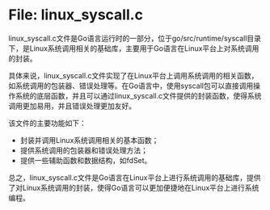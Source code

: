 # File: linux_syscall.c

linux_syscall.c文件是Go语言运行时的一部分，位于go/src/runtime/syscall目录下，是Linux系统调用相关的基础库，主要用于Go语言在Linux平台上对系统调用的封装。

具体来说，linux_syscall.c文件实现了在Linux平台上调用系统调用的相关函数，如系统调用的包装器、错误处理等。在Go语言中，使用syscall包可以直接调用操作系统的底层函数，并且可以通过linux_syscall.c文件提供的封装函数，使得系统调用更加易用，并且错误处理更加友好。

该文件的主要功能如下：

- 封装并调用Linux系统调用相关的基本函数；
- 提供系统调用的包装器和错误处理方法；
- 提供一些辅助函数和数据结构，如fdSet。

总之，linux_syscall.c文件是Go语言在Linux平台上进行系统调用的基础库，提供了对Linux系统调用的封装，使得Go语言可以更加便捷地在Linux平台上进行系统编程。

